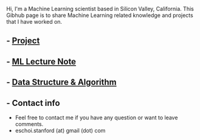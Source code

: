 Hi, I'm a Machine Learning scientist based in Silicon Valley, California. 
This Gibhub page is to share Machine Learning related knowledge and projects that I have worked on.

## **-** [Project](project/README.md)

## **-** [ML Lecture Note](lecture_note/README.md)

## **-** [Data Structure & Algorithm](dsa/dsa.md)

## **-** Contact info
- Feel free to contact me if you have any question or want to leave comments. 
- eschoi.stanford (at) gmail (dot) com
